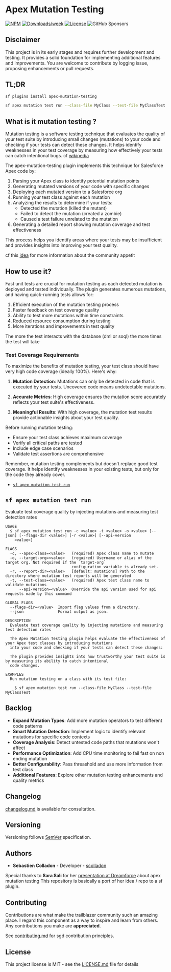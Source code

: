 # Apex Mutation Testing

[![NPM](https://img.shields.io/npm/v/apex-mutation-testing.svg?label=apex-mutation-testing)](https://www.npmjs.com/package/apex-mutation-testing) [![Downloads/week](https://img.shields.io/npm/dw/apex-mutation-testing.svg)](https://npmjs.org/package/apex-mutation-testing) [![License](https://img.shields.io/badge/License-BSD%203--Clause-brightgreen.svg)](https://raw.githubusercontent.com/salesforcecli/apex-mutation-testing/main/LICENSE.txt)
![GitHub Sponsors](https://img.shields.io/github/sponsors/scolladon)

## Disclaimer

This project is in its early stages and requires further development and testing.
It provides a solid foundation for implementing additional features and improvements.
You are welcome to contribute by logging issue, proposing enhancements or pull requests.

## TL;DR

```sh
sf plugins install apex-mutation-testing
```

```sh
sf apex mutation test run --class-file MyClass --test-file MyClassTest
```

## What is it mutation testing ?

Mutation testing is a software testing technique that evaluates the quality of your test suite by introducing small changes (mutations) to your code and checking if your tests can detect these changes. It helps identify weaknesses in your test coverage by measuring how effectively your tests can catch intentional bugs. cf [wikipedia](https://en.wikipedia.org/wiki/Mutation_testing)

The apex-mutation-testing plugin implements this technique for Salesforce Apex code by:

1. Parsing your Apex class to identify potential mutation points
2. Generating mutated versions of your code with specific changes
3. Deploying each mutated version to a Salesforce org
4. Running your test class against each mutation
5. Analyzing the results to determine if your tests:
    - Detected the mutation (killed the mutant)
    - Failed to detect the mutation (created a zombie)
    - Caused a test failure unrelated to the mutation
6. Generating a detailed report showing mutation coverage and test effectiveness

This process helps you identify areas where your tests may be insufficient and provides insights into improving your test quality.

cf this [idea](https://ideas.salesforce.com/s/idea/a0B8W00000GdmxmUAB/use-mutation-testing-to-stop-developers-from-cheating-on-apex-tests) for more information about the community appetit

## How to use it?

Fast unit tests are crucial for mutation testing as each detected mutation is deployed and tested individually. The plugin generates numerous mutations, and having quick-running tests allows for:
1. Efficient execution of the mutation testing process
2. Faster feedback on test coverage quality
3. Ability to test more mutations within time constraints
4. Reduced resource consumption during testing
5. More iterations and improvements in test quality

The more the test interacts with the database (dml or soql) the more times the test will take

### Test Coverage Requirements

To maximize the benefits of mutation testing, your test class should have very high code coverage (ideally 100%). Here's why:

1. **Mutation Detection**: Mutations can only be detected in code that is executed by your tests. Uncovered code means undetectable mutations.

2. **Accurate Metrics**: High coverage ensures the mutation score accurately reflects your test suite's effectiveness.

3. **Meaningful Results**: With high coverage, the mutation test results provide actionable insights about your test quality.

Before running mutation testing:
- Ensure your test class achieves maximum coverage
- Verify all critical paths are tested
- Include edge case scenarios
- Validate test assertions are comprehensive

Remember, mutation testing complements but doesn't replace good test coverage. It helps identify weaknesses in your existing tests, but only for the code they already cover.

<!-- commands -->
* [`sf apex mutation test run`](#sf-apex-mutation-test-run)

## `sf apex mutation test run`

Evaluate test coverage quality by injecting mutations and measuring test detection rates

```
USAGE
  $ sf apex mutation test run -c <value> -t <value> -o <value> [--json] [--flags-dir <value>] [-r <value>] [--api-version
    <value>]

FLAGS
  -c, --apex-class=<value>   (required) Apex class name to mutate
  -o, --target-org=<value>   (required) Username or alias of the target org. Not required if the `target-org`
                             configuration variable is already set.
  -r, --report-dir=<value>   [default: mutations] Path to the directory where mutation test reports will be generated
  -t, --test-class=<value>   (required) Apex test class name to validate mutations
      --api-version=<value>  Override the api version used for api requests made by this command

GLOBAL FLAGS
  --flags-dir=<value>  Import flag values from a directory.
  --json               Format output as json.

DESCRIPTION
  Evaluate test coverage quality by injecting mutations and measuring test detection rates

  The Apex Mutation Testing plugin helps evaluate the effectiveness of your Apex test classes by introducing mutations
  into your code and checking if your tests can detect these changes:

  The plugin provides insights into how trustworthy your test suite is by measuring its ability to catch intentional
  code changes.

EXAMPLES
  Run mutation testing on a class with its test file:

    $ sf apex mutation test run --class-file MyClass --test-file MyClassTest
```
<!-- commandsstop -->

## Backlog

- **Expand Mutation Types**: Add more mutation operators to test different code patterns
- **Smart Mutation Detection**: Implement logic to identify relevant mutations for specific code contexts
- **Coverage Analysis**: Detect untested code paths that mutations won't affect
- **Performance Optimization**: Add CPU time monitoring to fail fast on non ending mutation
- **Better Configurability**: Pass threashold and use more information from test class
- **Additional Features**: Explore other mutation testing enhancements and quality metrics

## Changelog

[changelog.md](CHANGELOG.md) is available for consultation.

## Versioning

Versioning follows [SemVer](http://semver.org/) specification.

## Authors

- **Sebastien Colladon** - Developer - [scolladon](https://github.com/scolladon)

Special thanks to **Sara Sali** for her [presentation at Dreamforce](https://www.youtube.com/watch?v=8PjzrTaNNns) about apex mutation testing
This repository is basically a port of her idea / repo to a sf plugin.

## Contributing

Contributions are what make the trailblazer community such an amazing place. I regard this component as a way to inspire and learn from others. Any contributions you make are **appreciated**.

See [contributing.md](CONTRIBUTING.md) for sgd contribution principles.

## License

This project license is MIT - see the [LICENSE.md](LICENSE.md) file for details
